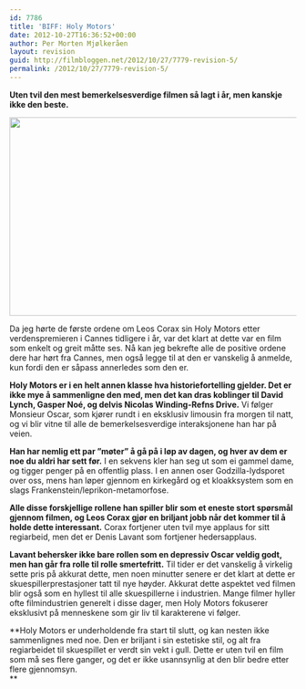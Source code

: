 ```yaml
---
id: 7786
title: 'BIFF: Holy Motors'
date: 2012-10-27T16:36:52+00:00
author: Per Morten Mjølkeråen
layout: revision
guid: http://filmbloggen.net/2012/10/27/7779-revision-5/
permalink: /2012/10/27/7779-revision-5/
---
```

**Uten tvil den mest bemerkelsesverdige filmen så lagt i år, men kanskje ikke den beste.** 

<a href="http://filmbloggen.net/?attachment_id=7780" rel="attachment wp-att-7780"><img src="http://filmbloggen.net/wp-content/uploads//2012/10/holy-motors-21-620x348.jpg" alt="" width="620" height="348" class="alignnone size-large wp-image-7780" /></a>

Da jeg hørte de første ordene om Leos Corax sin Holy Motors etter verdenspremieren i Cannes tidligere i år, var det klart at dette var en film som enkelt og greit måtte ses. Nå kan jeg bekrefte alle de positive ordene dere har hørt fra Cannes, men også legge til at den er vanskelig å anmelde, kun fordi den er såpass annerledes som den er. 

**Holy Motors er i en helt annen klasse hva historiefortelling gjelder. Det er ikke mye å sammenligne den med, men det kan dras koblinger til David Lynch, Gasper Noé, og delvis Nicolas Winding-Refns Drive.** Vi følger Monsieur Oscar, som kjører rundt i en eksklusiv limousin fra morgen til natt, og vi blir vitne til alle de bemerkelsesverdige interaksjonene han har på veien. 

**Han har nemlig ett par ”møter” å gå på i løp av dagen, og hver av dem er noe du aldri har sett før.** I en sekvens kler han seg ut som ei gammel dame, og tigger penger på en offentlig plass. I en annen oser Godzilla-lydsporet over oss, mens han løper gjennom en kirkegård og et kloakksystem som en slags Frankenstein/leprikon-metamorfose. 

**Alle disse forskjellige rollene han spiller blir som et eneste stort spørsmål gjennom filmen, og Leos Corax gjør en briljant jobb når det kommer til å holde dette interessant.** Corax fortjener uten tvil mye applaus for sitt regiarbeid, men det er Denis Lavant som fortjener hedersapplaus. 

**Lavant behersker ikke bare rollen som en depressiv Oscar veldig godt, men han går fra rolle til rolle smertefritt.** Til tider er det vanskelig å virkelig sette pris på akkurat dette, men noen minutter senere er det klart at dette er skuespillerprestasjoner tatt til nye høyder. Akkurat dette aspektet ved filmen blir også som en hyllest til alle skuespillerne i industrien. Mange filmer hyller ofte filmindustrien generelt i disse dager, men Holy Motors fokuserer eksklusivt på menneskene som gir liv til karakterene vi følger. 

**Holy Motors er underholdende fra start til slutt, og kan nesten ikke sammenlignes med noe. Den er briljant i sin estetiske stil, og alt fra regiarbeidet til skuespillet er verdt sin vekt i gull. Dette er uten tvil en film som må ses flere ganger, og det er ikke usannsynlig at den blir bedre etter flere gjennomsyn.  
**